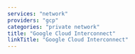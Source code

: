 ```yaml
---
services: "network"
providers: "gcp"
categories: "private network"
title: "Google Cloud Interconnect"
linkTitle: "Google Cloud Interconnect"
---
```

